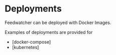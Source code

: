# Deployments

Feedwatcher can be deployed with Docker Images.

Examples of deployments are provided for

- [docker-compose]
- [kubernetes]
